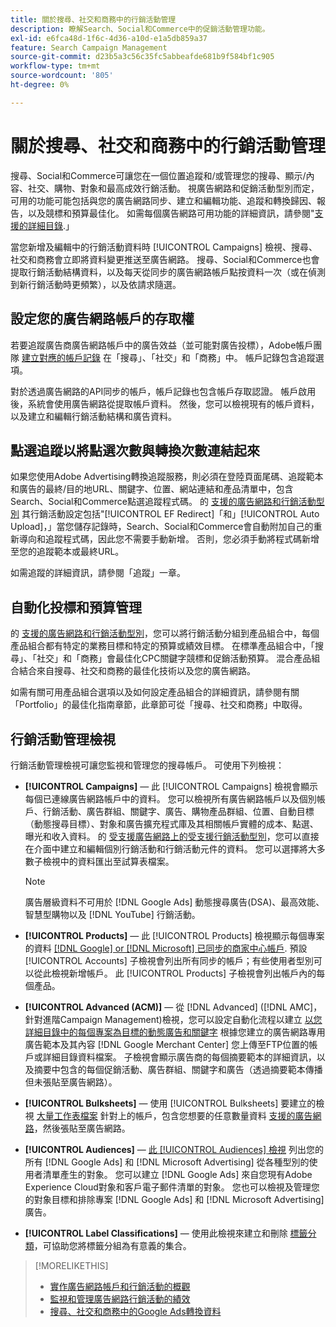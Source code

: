 ```yaml
---
title: 關於搜尋、社交和商務中的行銷活動管理
description: 瞭解Search、Social和Commerce中的促銷活動管理功能。
exl-id: e6fca48d-1f6c-4d36-a10d-e1a5db859a37
feature: Search Campaign Management
source-git-commit: d23b5a3c56c35fc5abbeafde681b9f584bf1c905
workflow-type: tm+mt
source-wordcount: '805'
ht-degree: 0%

---
```


# 關於搜尋、社交和商務中的行銷活動管理

搜尋、Social和Commerce可讓您在一個位置追蹤和/或管理您的搜尋、顯示/內容、社交、購物、對象和最高成效行銷活動。 視廣告網路和促銷活動型別而定，可用的功能可能包括與您的廣告網路同步、建立和編輯功能、追蹤和轉換歸因、報告，以及競標和預算最佳化。 如需每個廣告網路可用功能的詳細資訊，請參閱&quot;[支援的詳細目錄](/help/search-social-commerce/introduction/supported-inventory.md).」

當您新增及編輯中的行銷活動資料時 [!UICONTROL Campaigns] 檢視、搜尋、社交和商務會立即將資料變更推送至廣告網路。 搜尋、Social和Commerce也會提取行銷活動結構資料，以及每天從同步的廣告網路帳戶點按資料一次（或在偵測到新行銷活動時更頻繁），以及依請求隨選。

## 設定您的廣告網路帳戶的存取權

若要追蹤廣告商廣告網路帳戶中的廣告效益（並可能對廣告投標），Adobe帳戶團隊 [建立對應的帳戶記錄](/help/search-social-commerce/campaign-management/accounts/ad-network-account-manage.md) 在「搜尋」、「社交」和「商務」中。 帳戶記錄包含追蹤選項。

對於透過廣告網路的API同步的帳戶，帳戶記錄也包含帳戶存取認證。 帳戶啟用後，系統會使用廣告網路從提取帳戶資料。 然後，您可以檢視現有的帳戶資料，以及建立和編輯行銷活動結構和廣告資料。

## 點選追蹤以將點選次數與轉換次數連結起來

如果您使用Adobe Advertising轉換追蹤服務，則必須在登陸頁面尾碼、追蹤範本和廣告的最終/目的地URL、關鍵字、位置、網站連結和產品清單中，包含Search、Social和Commerce點選追蹤程式碼。 的 [支援的廣告網路和行銷活動型別](/help/search-social-commerce/introduction/supported-inventory.md) 其行銷活動設定包括&quot;[!UICONTROL EF Redirect]「和」[!UICONTROL Auto Upload]，」當您儲存記錄時，Search、Social和Commerce會自動附加自己的重新導向和追蹤程式碼，因此您不需要手動新增。 否則，您必須手動將程式碼新增至您的追蹤範本或最終URL。

如需追蹤的詳細資訊，請參閱「追蹤」一章。

## 自動化投標和預算管理

的 [支援的廣告網路和行銷活動型別](/help/search-social-commerce/introduction/supported-inventory.md)，您可以將行銷活動分組到產品組合中，每個產品組合都有特定的業務目標和特定的預算或績效目標。 在標準產品組合中，「搜尋」、「社交」和「商務」會最佳化CPC關鍵字競標和促銷活動預算。 混合產品組合結合來自搜尋、社交和商務的最佳化技術以及您的廣告網路。

如需有關可用產品組合選項以及如何設定產品組合的詳細資訊，請參閱有關「Portfolio」的最佳化指南章節，此章節可從「搜尋、社交和商務」中取得。<!-- verify convention for referencing Optimization Guide here -->

## 行銷活動管理檢視

行銷活動管理檢視可讓您監視和管理您的搜尋帳戶。 可使用下列檢視：

* **[!UICONTROL Campaigns]**  — 此 [!UICONTROL Campaigns] 檢視會顯示每個已連線廣告網路帳戶中的資料。 您可以檢視所有廣告網路帳戶以及個別帳戶、行銷活動、廣告群組、關鍵字、廣告、購物產品群組、位置、自動目標（動態搜尋目標）、對象和廣告擴充程式庫及其相關帳戶實體的成本、點選、曝光和收入資料。 的 [受支援廣告網路上的受支援行銷活動型別](/help/search-social-commerce/introduction/supported-inventory.md)，您可以直接在介面中建立和編輯個別行銷活動和行銷活動元件的資料。 您可以選擇將大多數子檢視中的資料匯出至試算表檔案。

  >[!NOTE]
  >
  >廣告層級資料不可用於 [!DNL Google Ads] 動態搜尋廣告(DSA)、最高效能、智慧型購物以及 [!DNL YouTube] 行銷活動。

* **[!UICONTROL Products]**  — 此 [!UICONTROL Products] 檢視顯示每個專案的資料 [[!DNL Google] or [!DNL Microsoft] 已同步的商家中心帳戶](/help/search-social-commerce/campaign-management/accounts/merchant-account-manage.md). 預設 [!UICONTROL Accounts] 子檢視會列出所有同步的帳戶；有些使用者型別可以從此檢視新增帳戶。 此 [!UICONTROL Products] 子檢視會列出帳戶內的每個產品。

* **[!UICONTROL Advanced (ACM)]**  — 從 [!DNL Advanced] ([!DNL AMC]，針對進階Campaign Management)檢視，您可以設定自動化流程以建立 [以您詳細目錄中的每個專案為目標的動態廣告和關鍵字](/help/search-social-commerce/campaign-management/inventory-feeds/inventory-feeds-about.md) 根據您建立的廣告網路專用廣告範本及其內容 [!DNL Google Merchant Center] 您上傳至FTP位置的帳戶或詳細目錄資料檔案。 子檢視會顯示廣告商的每個摘要範本的詳細資訊，以及摘要中包含的每個促銷活動、廣告群組、關鍵字和廣告（透過摘要範本傳播但未張貼至廣告網路）。

* **[!UICONTROL Bulksheets]**  — 使用 [!UICONTROL Bulksheets] 要建立的檢視 [大量工作表檔案](/help/search-social-commerce/campaign-management/bulksheets/bulksheet-about.md) 針對上的帳戶，包含您想要的任意數量資料 [支援的廣告網路](/help/search-social-commerce/introduction/supported-inventory.md)，然後張貼至廣告網路。

* **[!UICONTROL Audiences]** — [此 [!UICONTROL Audiences] 檢視](/help/search-social-commerce/campaign-management/campaigns/audience-about.md) 列出您的所有 [!DNL Google Ads] 和 [!DNL Microsoft Advertising] 從各種型別的使用者清單產生的對象。 您可以建立 [!DNL Google Ads] 來自您現有Adobe Experience Cloud對象和客戶電子郵件清單的對象。 您也可以檢視及管理您的對象目標和排除專案 [!DNL Google Ads] 和 [!DNL Microsoft Advertising] 廣告。

* **[!UICONTROL Label Classifications]**  — 使用此檢視來建立和刪除 [標籤分類](/help/search-social-commerce/campaign-management/label-classifications/classification-about.md)，可協助您將標籤分組為有意義的集合。

>[!MORELIKETHIS]
>
>* [實作廣告網路帳戶和行銷活動的概觀](campaign-implemention-overview.md)
>* [監視和管理廣告網路行銷活動的績效](monitor-performance-campaigns.md)
>* [搜尋、社交和商務中的Google Ads轉換資料](google-conversion-data.md)
